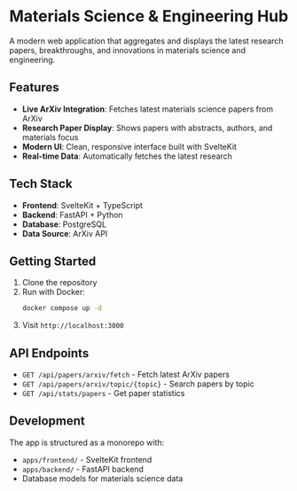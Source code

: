 # Materials Science & Engineering Hub

A modern web application that aggregates and displays the latest research papers, breakthroughs, and innovations in materials science and engineering.

## Features

- **Live ArXiv Integration**: Fetches latest materials science papers from ArXiv
- **Research Paper Display**: Shows papers with abstracts, authors, and materials focus
- **Modern UI**: Clean, responsive interface built with SvelteKit
- **Real-time Data**: Automatically fetches the latest research

## Tech Stack

- **Frontend**: SvelteKit + TypeScript
- **Backend**: FastAPI + Python
- **Database**: PostgreSQL
- **Data Source**: ArXiv API

## Getting Started

1. Clone the repository
2. Run with Docker:
   ```bash
   docker compose up -d
   ```
3. Visit `http://localhost:3000`

## API Endpoints

- `GET /api/papers/arxiv/fetch` - Fetch latest ArXiv papers
- `GET /api/papers/arxiv/topic/{topic}` - Search papers by topic
- `GET /api/stats/papers` - Get paper statistics

## Development

The app is structured as a monorepo with:
- `apps/frontend/` - SvelteKit frontend
- `apps/backend/` - FastAPI backend
- Database models for materials science data
